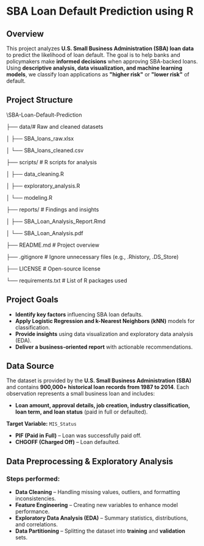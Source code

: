 # SBA Loan Default Prediction using R

## Overview
This project analyzes **U.S. Small Business Administration (SBA) loan data** to predict the likelihood of loan default. The goal is to help banks and policymakers make **informed decisions** when approving SBA-backed loans. Using **descriptive analysis, data visualization, and machine learning models**, we classify loan applications as **"higher risk"** or **"lower risk"** of default.

## Project Structure
\SBA-Loan-Default-Prediction

├── data/# Raw and cleaned datasets

│   ├── SBA_loans_raw.xlsx

│   └── SBA_loans_cleaned.csv

├── scripts/            # R scripts for analysis

│   ├── data_cleaning.R

│   ├── exploratory_analysis.R

│   └── modeling.R

├── reports/            # Findings and insights

│   ├── SBA_Loan_Analysis_Report.Rmd

│   └── SBA_Loan_Analysis.pdf

├── README.md           # Project overview

├── .gitignore          # Ignore unnecessary files (e.g., .Rhistory, .DS_Store)

├── LICENSE             # Open-source license

└── requirements.txt    # List of R packages used

## Project Goals
- **Identify key factors** influencing SBA loan defaults.
- **Apply Logistic Regression and k-Nearest Neighbors (kNN)** models for classification.
- **Provide insights** using data visualization and exploratory data analysis (EDA).
- **Deliver a business-oriented report** with actionable recommendations.

## Data Source
The dataset is provided by the **U.S. Small Business Administration (SBA)** and contains **900,000+ historical loan records from 1987 to 2014**. Each observation represents a small business loan and includes:
- **Loan amount, approval details, job creation, industry classification, loan term, and loan status** (paid in full or defaulted).

**Target Variable:** `MIS_Status`
- **PIF (Paid in Full)** – Loan was successfully paid off.
- **CHGOFF (Charged Off)** – Loan defaulted.

## Data Preprocessing & Exploratory Analysis
### Steps performed:
- **Data Cleaning** – Handling missing values, outliers, and formatting inconsistencies.
- **Feature Engineering** – Creating new variables to enhance model performance.
- **Exploratory Data Analysis (EDA)** – Summary statistics, distributions, and correlations.
- **Data Partitioning** – Splitting the dataset into **training** and **validation** sets.





















